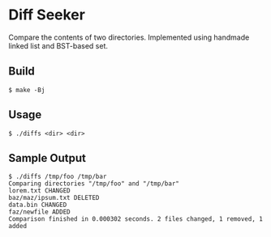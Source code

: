 # Diff Seeker
Compare the contents of two directories. Implemented using handmade linked list and BST-based set.

## Build
```console
$ make -Bj
```

## Usage
```console
$ ./diffs <dir> <dir>
```

## Sample Output
```console
$ ./diffs /tmp/foo /tmp/bar
Comparing directories "/tmp/foo" and "/tmp/bar"
lorem.txt CHANGED
baz/maz/ipsum.txt DELETED
data.bin CHANGED
faz/newfile ADDED
Comparison finished in 0.000302 seconds. 2 files changed, 1 removed, 1 added
```
